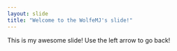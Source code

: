 ```yaml
---
layout: slide
title: "Welcome to the WolfeMJ's slide!"
---
```

This is my awesome slide!
Use the left arrow to go back!